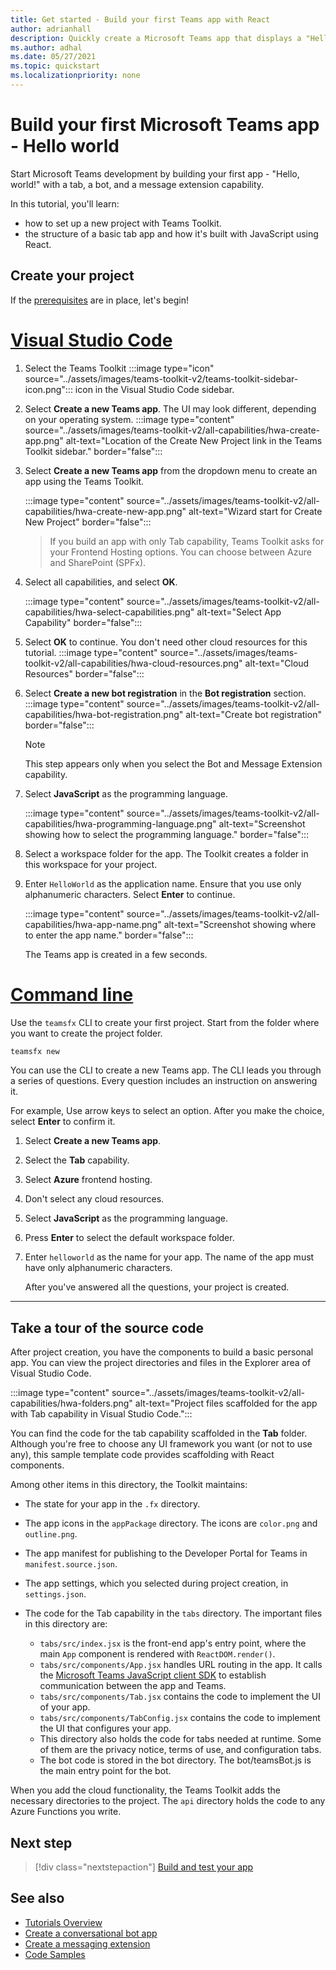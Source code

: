 ```yaml
---
title: Get started - Build your first Teams app with React
author: adrianhall
description: Quickly create a Microsoft Teams app that displays a "Hello, World!" message using the Microsoft Teams Toolkit and React.
ms.author: adhal
ms.date: 05/27/2021
ms.topic: quickstart
ms.localizationpriority: none
---
```


# Build your first Microsoft Teams app - Hello world

Start Microsoft Teams development by building your first app - "Hello, world!" with a tab, a bot, and a message extension capability.  

In this tutorial, you'll learn: 

- how to set up a new project with Teams Toolkit.
- the structure of a basic tab app and how it's built with JavaScript using React.


## Create your project

If the [prerequisites](prerequisites.md) are in place, let's begin!

# [Visual Studio Code](#tab/vsc)

1. Select the Teams Toolkit :::image type="icon" source="../assets/images/teams-toolkit-v2/teams-toolkit-sidebar-icon.png"::: icon in the Visual Studio Code sidebar.

1. Select **Create a new Teams app**. The UI may look different, depending on your operating system.
   :::image type="content" source="../assets/images/teams-toolkit-v2/all-capabilities/hwa-create-app.png" alt-text="Location of the Create New Project link in the Teams Toolkit sidebar." border="false":::

1. Select **Create a new Teams app** from the dropdown menu to create an app using the Teams Toolkit.

    :::image type="content" source="../assets/images/teams-toolkit-v2/all-capabilities/hwa-create-new-app.png" alt-text="Wizard start for Create New Project" border="false":::

    >If you build an app with only Tab capability, Teams Toolkit asks for your Frontend Hosting options. You can choose between Azure and SharePoint (SPFx).

1. Select all capabilities, and select **OK**.

    :::image type="content" source="../assets/images/teams-toolkit-v2/all-capabilities/hwa-select-capabilities.png" alt-text="Select App Capability" border="false":::

1. Select **OK** to continue. You don't need other cloud resources for this tutorial.
    :::image type="content" source="../assets/images/teams-toolkit-v2/all-capabilities/hwa-cloud-resources.png" alt-text="Cloud Resources" border="false":::

1. Select **Create a new bot registration** in the **Bot registration** section.
    :::image type="content" source="../assets/images/teams-toolkit-v2/all-capabilities/hwa-bot-registration.png" alt-text="Create bot registration" border="false":::
    
    > [!NOTE] 
    > This step appears only when you select the Bot and Message Extension capability.

1. Select **JavaScript** as the programming language.

    :::image type="content" source="../assets/images/teams-toolkit-v2/all-capabilities/hwa-programming-language.png" alt-text="Screenshot showing how to select the programming language." border="false":::

1. Select a workspace folder for the app. The Toolkit creates a folder in this workspace for your project.

1. Enter `HelloWorld` as the application name. Ensure that you use only alphanumeric characters. Select **Enter** to continue.

    :::image type="content" source="../assets/images/teams-toolkit-v2/all-capabilities/hwa-app-name.png" alt-text="Screenshot showing where to enter the app name." border="false":::

    The Teams app is created in a few seconds.

    

# [Command line](#tab/cli)

Use the `teamsfx` CLI to create your first project. Start from the folder where you want to create the project folder.

``` bash
teamsfx new
```

You can use the CLI to create a new Teams app. The CLI leads you through a series of questions. Every question includes an instruction on answering it.

For example, Use arrow keys to select an option. After you make the choice, select **Enter** to confirm it.

1. Select **Create a new Teams app**.
1. Select the **Tab** capability.
1. Select **Azure** frontend hosting. 
1. Don't select any cloud resources.
1. Select **JavaScript** as the programming language.
1. Press **Enter** to select the default workspace folder.
1. Enter `helloworld` as the name for your app. The name of the app must have only alphanumeric characters.

   After you've answered all the questions, your project is created.

---

## Take a tour of the source code

After project creation, you have the components to build a basic personal app. You can view the project directories and files in the Explorer area of Visual Studio Code.

:::image type="content" source="../assets/images/teams-toolkit-v2/all-capabilities/hwa-folders.png" alt-text="Project files scaffolded for the app with Tab capability in Visual Studio Code.":::

You can find the code for the tab capability scaffolded in the **Tab** folder. Although you're free to choose any UI framework you want (or not to use any), this sample template code provides scaffolding with React components.

Among other items in this directory, the Toolkit maintains:

- The state for your app in the `.fx` directory. 
- The app icons in the `appPackage` directory. The icons are `color.png` and `outline.png`.
- The app manifest for publishing to the Developer Portal for Teams in `manifest.source.json`.
- The app settings, which you selected during project creation, in `settings.json`.
- The code for the Tab capability in the `tabs` directory. The important files in this directory are:

  - `tabs/src/index.jsx` is the front-end app's entry point, where the main `App` component is rendered with `ReactDOM.render()`.
  - `tabs/src/components/App.jsx` handles URL routing in the app. It calls the [Microsoft Teams JavaScript client SDK](../tabs/how-to/using-teams-client-sdk.md) to establish communication between the app and Teams.
  - `tabs/src/components/Tab.jsx` contains the code to implement the UI of your app.
  - `tabs/src/components/TabConfig.jsx` contains the code to implement the UI that configures your app.
  - This directory also holds the code for tabs needed at runtime. Some of them are the privacy notice, terms of use, and configuration tabs.
  - The bot code is stored in the bot directory. The bot/teamsBot.js is the main entry point for the bot.

When you add the cloud functionality, the Teams Toolkit adds the necessary directories to the project. The `api` directory holds the code to any Azure Functions you write.




## Next step

> [!div class="nextstepaction"]
> [Build and test your app](../get-started/build-and-test-app.md)


## See also

* [Tutorials Overview](code-samples.md)
* [Create a conversational bot app](first-app-bot.md)
* [Create a messaging extension](first-message-extension.md)
* [Code Samples](https://github.com/OfficeDev/Microsoft-Teams-Samples)